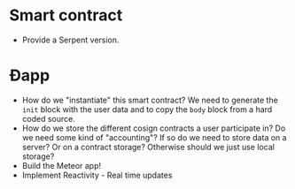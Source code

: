# Smart contract

* Provide a Serpent version.

# Ðapp

* How do we "instantiate" this smart contract? We need to generate the `init`
  block with the user data and to copy the `body` block from a hard coded
  source.
* How do we store the different cosign contracts a user participate in? Do we
  need some kind of "accounting"? If so do we need to store data on a server? Or
  on a contract storage? Otherwise should we just use local storage?
* Build the Meteor app!
* Implement Reactivity - Real time updates
